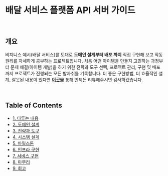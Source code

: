 # 배달 서비스 플랫폼 API 서버 가이드

<br/>

## 개요

비지니스 예시(배달 서비스)를 토대로 **도메인 설계부터 배포 까지** 
직접 구현해 보고 작동 원리를 자세하게 공부하는 프로젝트입니다. 
처음 어떤 아이템을 만들지 고민하는 과정부터 문제 해결(아이템 개발)을 하기 위한 전략과 도구 선택, 
프로젝트 관리, 구현 및 배포 까지 프로젝트가 진행되는 모든 발자취를 기록합니다. 
더 좋은 구현방법, 더 효율적인 설계, 잘못된 내용이 있다면 **[이곳을](https://github.com/cholnh/delivery-platform-server-guide/issues)** 
통해 언제든 리뷰해주시면 감사하겠습니다.

<br/>

## Table of Contents

- [1. 다루는 내용](https://github.com/cholnh/delivery-platform-server-guide#다루는-내용)
- [2. 도메인 설계](https://github.com/cholnh/delivery-platform-server-guide#도메인-설계)
- [3. 전략과 도구](https://github.com/cholnh/delivery-platform-server-guide#전략과-도구)
- [4. 시스템 설계](https://github.com/cholnh/delivery-platform-server-guide#시스템-설계)
- [5. 마일스톤](https://github.com/cholnh/delivery-platform-server-guide#마일스톤)
- [6. 인프라 구현](https://github.com/cholnh/delivery-platform-server-guide#인프라-구현)
- [7. 서비스 구현](https://github.com/cholnh/delivery-platform-server-guide#서비스-구현)
- [8. 마무리](https://github.com/cholnh/delivery-platform-server-guide#마무리)
- [9. 회고](https://github.com/cholnh/delivery-platform-server-guide#회고)

<br/>

